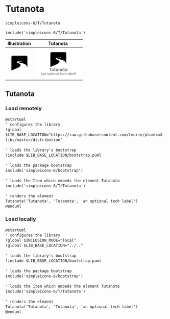 # Tutanota


```text
simpleicons-6/T/Tutanota
```

```text
include('simpleicons-6/T/Tutanota')
```



| Illustration | Tutanota |
| :---: | :---: |
| ![illustration for Illustration](../../simpleicons-6/T/Tutanota.png) | ![illustration for Tutanota](../../simpleicons-6/T/Tutanota.Local.png) |




## Tutanota

### Load remotely
```plantuml
@startuml
' configures the library
!global $LIB_BASE_LOCATION="https://raw.githubusercontent.com/tmorin/plantuml-libs/master/distribution"

' loads the library's bootstrap
!include $LIB_BASE_LOCATION/bootstrap.puml

' loads the package bootstrap
include('simpleicons-6/bootstrap')

' loads the Item which embeds the element Tutanota
include('simpleicons-6/T/Tutanota')

' renders the element
Tutanota('Tutanota', 'Tutanota', 'an optional tech label')
@enduml
```

### Load locally
```plantuml
@startuml
' configures the library
!global $INCLUSION_MODE="local"
!global $LIB_BASE_LOCATION="../.."

' loads the library's bootstrap
!include $LIB_BASE_LOCATION/bootstrap.puml

' loads the package bootstrap
include('simpleicons-6/bootstrap')

' loads the Item which embeds the element Tutanota
include('simpleicons-6/T/Tutanota')

' renders the element
Tutanota('Tutanota', 'Tutanota', 'an optional tech label')
@enduml
```

